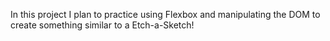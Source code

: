 In this project I plan to practice using Flexbox and manipulating the DOM to create something similar to a Etch-a-Sketch!